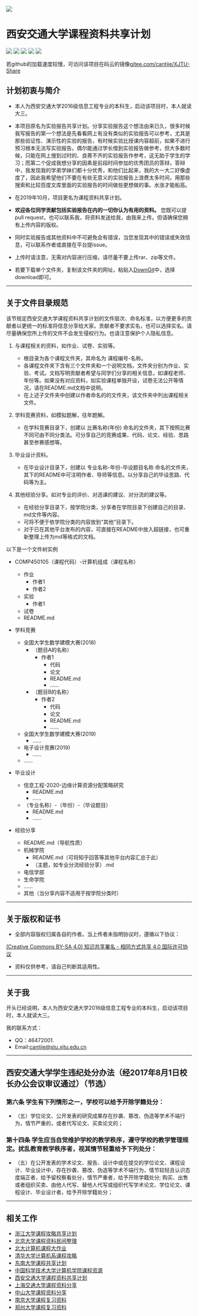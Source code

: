 ![](logo.png)
# 西安交通大学课程资料共享计划
[![](https://img.shields.io/github/watchers/cantjie/XJTU-Share.svg?style=flat)](https://github.com/cantjie/XJTU-Share/watchers)
[![](https://img.shields.io/github/stars/cantjie/XJTU-Share.svg?style=flat)](https://github.com/cantjie/XJTU-Share/stargazers)
[![](https://img.shields.io/github/forks/cantjie/XJTU-Share.svg?style=flat)](https://github.com/cantjie/XJTU-Share/network/members)
[![](https://img.shields.io/github/issues-pr-closed-raw/cantjie/XJTU-Share.svg?style=flat)](https://github.com/cantjie/XJTU-Share/issues)
![](https://img.shields.io/github/repo-size/cantjie/XJTU-Share.svg?style=flat)  

若github的加载速度较慢，可访问该项目在码云的镜像[gitee.com/cantjie/XJTU-Share](https://gitee.com/cantjie/XJTU-Share)

## 计划初衷与简介

* 本人为西安交通大学2016级信息工程专业的本科生，启动该项目时，本人就读大三。

* 本项目原名为实验报告共享计划。分享实验报告这个想法由来已久，很多时候我写报告的第一个想法是先看看网上有没有类似的实验报告可以参考，尤其是那些验证性、演示性的实验的报告，有时候实验比授课内容超前，如果不进行预习根本无法写实验报告。偶尔能通过学长借到实验报告做参考，但大多数时候，只能在网上搜到过时的、良莠不齐的实验报告作参考，这无助于学生的学习；而第二个促成我想分享的因素是前段时间参加的优秀团员的答辩，答辩中，我发现我的学弟学妹们都十分优秀，和他们比起来，我的大一大二好像虚度了，因此我希望他们不要在有些无意义的实验报告上浪费太多时间，用那些搜索和比较百度文库里面的实验报告的时间做些更想做的事。水涨才能船高。  

* 在2019年10月，项目更名为课程资料共享计划。
* **欢迎各位同学贡献包括实验报告在内的一切你认为有用的资料。** 您既可以提pull request，也可以联系我，将资料发送给我，由我来上传。但请确保您拥有上传内容的版权。

* 同时实验报告或其他资料中不可避免会有错误，当您发现其中的错误或失效信息，可以联系作者或直接在平台提issue。


* 上传时请注意，无需对内容进行压缩，请尽量不要上传rar、zip等文件。

* 若要下载单个文件夹，复制该文件夹的网址，粘贴入[DownGit](https://minhaskamal.github.io/DownGit/#/home)中，选择download即可。

------

## 关于文件目录规范

该节规定西安交通大学课程资料共享计划的文件层次、命名标准，以方便更多的贡献者以更统一的标准将信息分享给大家。贡献者不要求实名，也可以选择实名。请尽量确保您所上传的文件不会发生侵权行为。也请注意保护个人隐私信息。

1. 与课程相关的资料，如作业、试卷、实验等。
	* 根目录为各个课程文件夹，其命名为 课程编号-名称。
	* 各课程文件夹下含有三个文件夹和一个说明文档，文件夹分别为作业、实验、考试。文档写明贡献者希望与同学们分享的相关信息，如课程老师、年份等。如果没有对应资料，如实验课程单独开设，试卷无法公开等情况，请在README.md文档中说明。
	* 在上述子文件夹中创建以作者命名的的文件夹，该文件夹中列出课程相关文件。
1. 学科竞赛资料，如模拟题解，往年题解。
	* 在学科竞赛目录下，创建以 比赛名称(年份) 命名的文件夹，其下按照比赛不同可由不同分类法。可分享自己的竞赛成果、代码、论文、经验、思路甚至参赛感想等。
	
1. 毕业设计资料。
	* 在毕业设计目录下，创建以 专业名称-年份-毕设题目名称 命名的文件夹，其下的README中可注明作者、导师等信息。以分享自己的毕设思路、代码等为主。

1. 其他经验分享。如对专业的评价、对选课的建议、对分流的建议等。
	* 在经验分享目录下，按学院分类，分享者在学院目录下创建自己的目录、md文件等内容。
	* 可将不便于依学院分类的内容放到“其他”目录下。
	* 对于已在其他平台发布的内容，可直接在README中放入超链接，也可重新整理上传为md等格式的文档。
	

以下是一个文件树实例

* COMP450105（课程代码）-计算机组成（课程名称） 
	* 作业  
		* 作者1  
		* 作者2  
	* 实验  
		* 作者1 
	* 试卷  
	* README.md
	
* 学科竞赛
	* 全国大学生数学建模大赛(2018)
		* （题目A的名称）
			* 作者1
				* 代码
				* 论文
				* README.md
				* ……
		* （题目B的名称）
			* 作者2
				* 代码
				* 论文
				* README.md
				* ……
	* 全国大学生数学建模大赛(2019)
		* ……
	* 电子设计竞赛(2019)
		* ……
	* ……

* 毕业设计
	* 信息工程-2020-边缘计算资源分配策略研究
		* README.md
		* ……
	* （专业名称）-（年份）-（毕设题目）
		* README.md
		* ……	

* 经验分享
	* README.md（导航性质）
	* 机械学院
		* README.md（可将知乎回答等其他平台内容汇总于此）
		* （主题，如专业分流经验分享）.md
	* 电信学部
	* 生命学院
	* ……
	* 其他（当分享内容不适用于按学院分类时）

------

## 关于版权和证书

* 全部内容版权归属各自的作者。当上传者未指明协议时，遵循以下协议：

[(Creative Commons BY-SA 4.0) 知识共享署名 - 相同方式共享 4.0 国际许可协议](https://creativecommons.org/licenses/by-nc-sa/4.0/deed.zh)

* 资料仅供参考，请自己判断其适用性。

------

## 关于我

开头已经说明，本人为西安交通大学2016级信息工程专业的本科生，启动该项目时，本人就读大三。

我的联系方式：

* QQ：46472001.
* Email:[cantjie@stu.xjtu.edu.cn](mailto:cantjie@stu.xjtu.edu.cn)

------

## 西安交通大学学生违纪处分办法（经2017年8月1日校长办公会议审议通过）（节选）

### 第六条 学生有下列情形之一，学校可以给予开除学籍处分：

* （五）学位论文、公开发表的研究成果存在抄袭、篡改、伪造等学术不端行为，情节严重的，或者代写论文、买卖论文的；
### 第十四条 学生应当自觉维护学校的教学秩序，遵守学校的教学管理规定。扰乱教育教学秩序者，视其情节轻重给予下列处分：
* （五）在公开发表的学术论文、报告、设计中或在提交的学位论文、课程设计、毕业设计中，存在抄袭、篡改、伪造等学术不端行为，情节较轻且认识态度端正者，给予留校察看处分，情节严重者，给予开除学籍处分;
购买、出售或者组织买卖、由他人代写、替他人代写或组织代写学术论文、学位论文、课程设计、毕业设计者，给予开除学籍处分；

------

## 相关工作
- [浙江大学课程攻略共享计划](https://github.com/QSCTech/zju-icicles)
- [北京大学课程资料民间整理](https://github.com/lib-pku/libpku)
- [北大计算机课程大作业](https://github.com/tongtzeho/PKUCourse)
- [清华大学计算机系课程攻略](https://github.com/PKUanonym/REKCARC-TSC-UHT)
- [东南大学课程共享计划](https://github.com/zjdx1998/seucourseshare)
- [中国科学技术大学计算机学院课程资源](https://github.com/USTC-Resource/USTC-Course)
- [西安交通大学课程资料共享计划](https://github.com/cantjie/XJTU-Share)
- [上海交通大学课程资料分享](https://github.com/CoolPhilChen/SJTU-Courses/)
- [中山大学课程资料分享](https://github.com/sysuexam/SYSU-Exam)
- [南京大学课程复习资料](https://github.com/idealclover/NJU-Review-Materials)
- [郑州大学课程复习资料](https://github.com/CooperNiu/ZZU-Courses-Resource)
